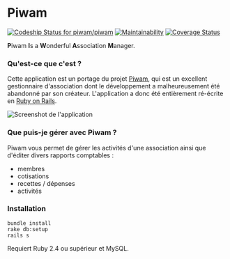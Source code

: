 # Piwam

[![Codeship Status for piwam/piwam](https://app.codeship.com/projects/f5efc150-b8bf-0135-344c-064e0f24fac0/status?branch=master)](https://app.codeship.com/projects/259073)
[![Maintainability](https://api.codeclimate.com/v1/badges/158bcda181e7748a5657/maintainability)](https://codeclimate.com/github/piwam/piwam/maintainability)
[![Coverage Status](https://coveralls.io/repos/github/piwam/piwam/badge.svg?branch=master)](https://coveralls.io/github/piwam/piwam?branch=master)

**P**iwam **I**s a **W**onderful **A**ssociation **M**anager.


### Qu'est-ce que c'est ?

Cette application est un portage du projet [Piwam](https://code.google.com/p/piwam), qui est un
excellent gestionnaire d'association dont le développement a malheureusement été abandonné par
son créateur. L'application a donc été entièrement ré-écrite en [Ruby on Rails](http://rubyonrails.org).

![Screenshot de l'application](http://piwam.org/images/screenshot.png)

### Que puis-je gérer avec Piwam ?

Piwam vous permet de gérer les activités d'une association ainsi que d'éditer divers rapports comptables :

- membres
- cotisations
- recettes / dépenses
- activités


### Installation

```
bundle install
rake db:setup
rails s
```

Requiert Ruby 2.4 ou supérieur et MySQL.
